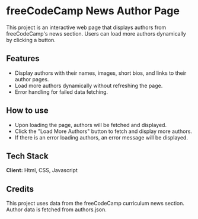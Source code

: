 # freeCodeCamp News Author Page

This project is an interactive web page that displays authors from freeCodeCamp's news section. Users can load more authors dynamically by clicking a button.

## Features

- Display authors with their names, images, short bios, and links to their author pages.
- Load more authors dynamically without refreshing the page.
- Error handling for failed data fetching.

## How to use

- Upon loading the page, authors will be fetched and displayed.
- Click the "Load More Authors" button to fetch and display more authors.
- If there is an error loading authors, an error message will be displayed.

## Tech Stack

**Client:** Html, CSS, Javascript

## Credits

This project uses data from the freeCodeCamp curriculum news section. Author data is fetched from authors.json.